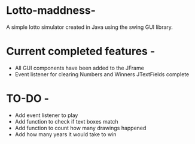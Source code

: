 # Lotto-maddness-

A simple lotto simulator created in Java using the swing GUI library.

# Current completed features -

* All GUI components have been added to the JFrame
* Event listener for clearing Numbers and Winners JTextFields complete

# TO-DO -

* Add event listener to play
* Add function to check if text boxes match
* Add function to count how many drawings happened
* Add how many years it would take to win


